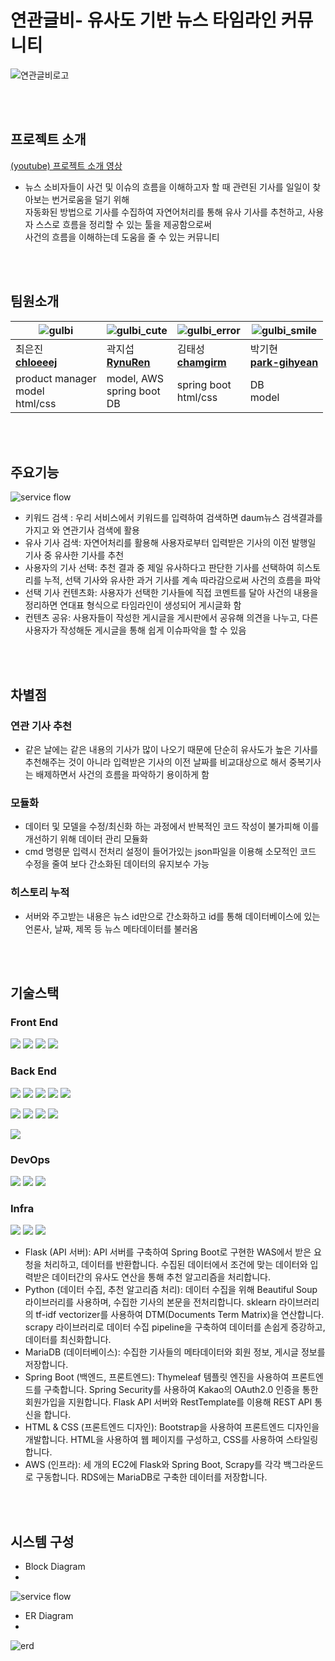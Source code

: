 # 연관글비- 유사도 기반 뉴스 타임라인 커뮤니티
![연관글비로고](https://github.com/RynuRen/article_analyze/blob/main/spring/src/main/resources/static/images/main.png?raw=true)

<br>
<br>

## 프로젝트 소개
[(youtube) 프로젝트 소개 영상](https://youtu.be/koexWXs9tI8)
- 뉴스 소비자들이 사건 및 이슈의 흐름을 이해하고자 할 때 관련된 기사를 일일이 찾아보는 번거로움을 덜기 위해 <br>
자동화된 방법으로 기사를 수집하여 자연어처리를 통해 유사 기사를 추천하고, 사용자 스스로 흐름을 정리할 수 있는 툴을 제공함으로써 <br>
사건의 흐름을 이해하는데 도움을 줄 수 있는 커뮤니티  

<br>
<br>


## 팀원소개

|![gulbi](./img_src/gulbi.jpg) |![gulbi_cute](./img_src/gulbi_cute.jpg) |![gulbi_error](./img_src/gulbi_error.jpg) |![gulbi_smile](./img_src/gulbi_smile.jpg) |
|---|---|---|---|
|최은진<br> [**chloeeej**](https://github.com/chloeeej)|곽지섭 <br> [**RynuRen**](https://github.com/RynuRen)|김태성 <br> [**chamgirm**](https://github.com/chamgirm)|박기현 <br>[**park-gihyean**](https://github.com/park-gihyean)|
|product manager<br>model <br>html/css|model, AWS <br>spring boot <br>DB|spring boot <br>html/css|DB <br>model|

<br>
<br>

##  주요기능
![service flow](./img_src/service_flow.jpg)

- 키워드 검색 : 우리 서비스에서 키워드를 입력하여 검색하면 daum뉴스 검색결과를 가지고 와 연관기사 검색에 활용
- 유사 기사 검색: 자연어처리를 활용해 사용자로부터 입력받은 기사의 이전 발행일 기사 중 유사한 기사를 추천
- 사용자의 기사 선택: 추천 결과 중 제일 유사하다고 판단한 기사를 선택하여 히스토리를 누적, 선택 기사와 유사한 과거 기사를 계속 따라감으로써 사건의 흐름을 파악 
- 선택 기사 컨텐츠화: 사용자가 선택한 기사들에 직접 코멘트를 달아 사건의 내용을 정리하면 연대표 형식으로 타임라인이 생성되어 게시글화 함 
- 컨텐츠 공유: 사용자들이 작성한 게시글을 게시판에서 공유해 의견을 나누고, 다른 사용자가 작성해둔 게시글을 통해 쉽게 이슈파악을 할 수 있음

<br>
<br>

## 차별점
### 연관 기사 추천
- 같은 날에는 같은 내용의 기사가 많이 나오기 때문에 단순히 유사도가 높은 기사를 추천해주는 것이 아니라 입력받은 기사의 이전 날짜를 비교대상으로 해서 중복기사는 배제하면서 사건의 흐름을 파악하기 용이하게 함

### 모듈화
- 데이터 및 모델을 수정/최신화 하는 과정에서 반복적인 코드 작성이 불가피해 이를 개선하기 위해 데이터 관리 모듈화
- cmd 명령문 입력시 전처리 설정이 들어가있는 json파일을 이용해 소모적인 코드 수정을 줄여 보다 간소화된 데이터의 유지보수 가능
 
### 히스토리 누적
- 서버와 주고받는 내용은 뉴스 id만으로 간소화하고 id를 통해 데이터베이스에 있는 언론사, 날짜, 제목 등 뉴스 메타데이터를 불러옴


<br>
<br>


## 기술스택

### Front End
<p>
  <img src="https://img.shields.io/badge/Thymeleaf-005F0F?style=flat-square&logo=thymeleaf&logoColor=white"/>
  <img src="https://img.shields.io/badge/HTML5-E34F26?style=flat-square&logo=html5&logoColor=white"/>
  <img src="https://img.shields.io/badge/CSS3-1572B6?style=flat-square&logo=css3&logoColor=white"/>
  <img src="https://img.shields.io/badge/Bootstrap-7952B3?style=flat-square&logo=bootstrap&logoColor=white"/>
</p>

### Back End
<p>
  <img src="https://img.shields.io/badge/python-3776AB?style=flat-square&logo=Python&logoColor=white"/>
  <img src="https://img.shields.io/badge/pandas-150458?style=flat-square&logo=pandas&logoColor=white"/>
  <img src="https://img.shields.io/badge/Flask-000000?style=flat-square&logo=flask&logoColor=white"/>
  <img src="https://img.shields.io/badge/Selenium-43B02A?style=flat-square&logo=selenium&logoColor=white"/>
  <img src="https://img.shields.io/badge/sklearn-F7931E?style=flat-square&logo=scikitlearn&logoColor=white"/>
</p>

<p>
  <img src="https://img.shields.io/badge/JAVA-007396?style=flat-square&logo=java&logoColor=white"/>
  <img src="https://img.shields.io/badge/Spring Boot-6DB33F?style=flat-square&logo=springboot&logoColor=white"/>
  <img src="https://img.shields.io/badge/Spring Security-6DB33F?style=flat-square&logo=springsecurity&logoColor=white"/>
  <img src="https://img.shields.io/badge/Gradle-02303A?style=flat-square&logo=gradle&logoColor=white"/>
</p>

<p>
  <img src="https://img.shields.io/badge/MariaDB-003545?style=flat-square&logo=mariadb&logoColor=white"/>
</p>

### DevOps
<p>
  <img src="https://img.shields.io/badge/Git-F05032?style=flat-square&logo=git&logoColor=white"/>
  <img src="https://img.shields.io/badge/Github-181717?style=flat-square&logo=github&logoColor=white"/>
  <img src="https://img.shields.io/badge/Google Sheets-34A853?style=flat-square&logo=googlesheets&logoColor=white"/>
</p>

### Infra
<p>
  <img src="https://img.shields.io/badge/AWS EC2-FF9900?style=flat-square&logo=amazonec2&logoColor=white"/>
  <img src="https://img.shields.io/badge/AWS RDS-527FFF?style=flat-square&logo=amazonrds&logoColor=white"/>
  <img src="https://img.shields.io/badge/AWS S3-569A31?style=flat-square&logo=amazons3&logoColor=white"/>
</p>

- Flask (API 서버): API 서버를 구축하여 Spring Boot로 구현한 WAS에서 받은 요청을 처리하고, 데이터를 반환합니다. 수집된 데이터에서 조건에 맞는 데이터와 입력받은 데이터간의 유사도 연산을 통해 추천 알고리즘을 처리합니다.
- Python (데이터 수집, 추천 알고리즘 처리): 데이터 수집을 위해 Beautiful Soup 라이브러리를 사용하며, 수집한 기사의 본문을 전처리합니다. sklearn 라이브러리의 tf-idf vectorizer를 사용하여 DTM(Documents Term Matrix)을 연산합니다. scrapy 라이브러리로 데이터 수집 pipeline을 구축하여 데이터를 손쉽게 증강하고, 데이터를 최신화합니다. 
- MariaDB (데이터베이스): 수집한 기사들의 메타데이터와 회원 정보, 게시글 정보를 저장합니다.
- Spring Boot (백엔드, 프론트엔드): Thymeleaf 템플릿 엔진을 사용하여 프론트엔드를 구축합니다. Spring Security를 사용하여 Kakao의 OAuth2.0 인증을 통한 회원가입을 지원합니다. Flask API 서버와 RestTemplate를 이용해 REST API 통신을 합니다. 
- HTML & CSS (프론트엔드 디자인): Bootstrap을 사용하여 프론트엔드 디자인을 개발합니다. HTML을 사용하여 웹 페이지를 구성하고, CSS를 사용하여 스타일링합니다.
- AWS (인프라): 세 개의 EC2에 Flask와 Spring Boot, Scrapy를 각각 백그라운드로 구동합니다. RDS에는 MariaDB로 구축한 데이터를 저장합니다.

<br>
<br>

## 시스템 구성

* Block Diagram
* 
![service flow](./img_src/block_diagram_v3.jpg)

* ER Diagram
* 
![erd](./img_src/ERD.png)


